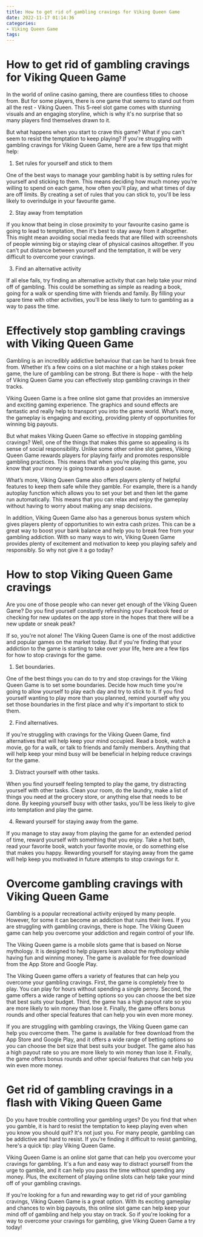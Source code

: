 ```yaml
---
title: How to get rid of gambling cravings for Viking Queen Game
date: 2022-11-17 01:14:36
categories:
- Viking Queen Game
tags:
---
```



#  How to get rid of gambling cravings for Viking Queen Game

In the world of online casino gaming, there are countless titles to choose from. But for some players, there is one game that seems to stand out from all the rest - Viking Queen. This 5-reel slot game comes with stunning visuals and an engaging storyline, which is why it's no surprise that so many players find themselves drawn to it.

But what happens when you start to crave this game? What if you can't seem to resist the temptation to keep playing? If you're struggling with gambling cravings for Viking Queen Game, here are a few tips that might help:

1) Set rules for yourself and stick to them

One of the best ways to manage your gambling habit is by setting rules for yourself and sticking to them. This means deciding how much money you're willing to spend on each game, how often you'll play, and what times of day are off limits. By creating a set of rules that you can stick to, you'll be less likely to overindulge in your favourite game.

2) Stay away from temptation

If you know that being in close proximity to your favourite casino game is going to lead to temptation, then it's best to stay away from it altogether. This might mean avoiding social media feeds that are filled with screenshots of people winning big or staying clear of physical casinos altogether. If you can't put distance between yourself and the temptation, it will be very difficult to overcome your cravings.

3) Find an alternative activity

If all else fails, try finding an alternative activity that can help take your mind off of gambling. This could be something as simple as reading a book, going for a walk or spending time with friends and family. By filling your spare time with other activities, you'll be less likely to turn to gambling as a way to pass the time.

#  Effectively stop gambling cravings with Viking Queen Game

Gambling is an incredibly addictive behaviour that can be hard to break free from. Whether it’s a few coins on a slot machine or a high stakes poker game, the lure of gambling can be strong. But there is hope - with the help of Viking Queen Game you can effectively stop gambling cravings in their tracks.

Viking Queen Game is a free online slot game that provides an immersive and exciting gaming experience. The graphics and sound effects are fantastic and really help to transport you into the game world. What’s more, the gameplay is engaging and exciting, providing plenty of opportunities for winning big payouts.

But what makes Viking Queen Game so effective in stopping gambling cravings? Well, one of the things that makes this game so appealing is its sense of social responsibility. Unlike some other online slot games, Viking Queen Game rewards players for playing fairly and promotes responsible gambling practices. This means that when you’re playing this game, you know that your money is going towards a good cause.

What’s more, Viking Queen Game also offers players plenty of helpful features to keep them safe while they gamble. For example, there is a handy autoplay function which allows you to set your bet and then let the game run automatically. This means that you can relax and enjoy the gameplay without having to worry about making any snap decisions.

In addition, Viking Queen Game also has a generous bonus system which gives players plenty of opportunities to win extra cash prizes. This can be a great way to boost your bank balance and help you to break free from your gambling addiction. With so many ways to win, Viking Queen Game provides plenty of excitement and motivation to keep you playing safely and responsibly. So why not give it a go today?

#  How to stop Viking Queen Game cravings

Are you one of those people who can never get enough of the Viking Queen Game? Do you find yourself constantly refreshing your Facebook feed or checking for new updates on the app store in the hopes that there will be a new update or sneak peak?

If so, you're not alone! The Viking Queen Game is one of the most addictive and popular games on the market today. But if you're finding that your addiction to the game is starting to take over your life, here are a few tips for how to stop cravings for the game.

1. Set boundaries.

One of the best things you can do to try and stop cravings for the Viking Queen Game is to set some boundaries. Decide how much time you're going to allow yourself to play each day and try to stick to it. If you find yourself wanting to play more than you planned, remind yourself why you set those boundaries in the first place and why it's important to stick to them.

2. Find alternatives.

If you're struggling with cravings for the Viking Queen Game, find alternatives that will help keep your mind occupied. Read a book, watch a movie, go for a walk, or talk to friends and family members. Anything that will help keep your mind busy will be beneficial in helping reduce cravings for the game.

3. Distract yourself with other tasks.

When you find yourself feeling tempted to play the game, try distracting yourself with other tasks. Clean your room, do the laundry, make a list of things you need at the grocery store, or anything else that needs to be done. By keeping yourself busy with other tasks, you'll be less likely to give into temptation and play the game.

4. Reward yourself for staying away from the game.

If you manage to stay away from playing the game for an extended period of time, reward yourself with something that you enjoy. Take a hot bath, read your favorite book, watch your favorite movie, or do something else that makes you happy. Rewarding yourself for staying away from the game will help keep you motivated in future attempts to stop cravings for it.

#  Overcome gambling cravings with Viking Queen Game

Gambling is a popular recreational activity enjoyed by many people. However, for some it can become an addiction that ruins their lives. If you are struggling with gambling cravings, there is hope. The Viking Queen game can help you overcome your addiction and regain control of your life.

The Viking Queen game is a mobile slots game that is based on Norse mythology. It is designed to help players learn about the mythology while having fun and winning money. The game is available for free download from the App Store and Google Play.

The Viking Queen game offers a variety of features that can help you overcome your gambling cravings. First, the game is completely free to play. You can play for hours without spending a single penny. Second, the game offers a wide range of betting options so you can choose the bet size that best suits your budget. Third, the game has a high payout rate so you are more likely to win money than lose it. Finally, the game offers bonus rounds and other special features that can help you win even more money.

If you are struggling with gambling cravings, the Viking Queen game can help you overcome them. The game is available for free download from the App Store and Google Play, and it offers a wide range of betting options so you can choose the bet size that best suits your budget. The game also has a high payout rate so you are more likely to win money than lose it. Finally, the game offers bonus rounds and other special features that can help you win even more money.

#  Get rid of gambling cravings in a flash with Viking Queen Game

Do you have trouble controlling your gambling urges? Do you find that when you gamble, it is hard to resist the temptation to keep playing even when you know you should quit? It's not just you. For many people, gambling can be addictive and hard to resist. If you're finding it difficult to resist gambling, here's a quick tip: play Viking Queen Game.

Viking Queen Game is an online slot game that can help you overcome your cravings for gambling. It's a fun and easy way to distract yourself from the urge to gamble, and it can help you pass the time without spending any money. Plus, the excitement of playing online slots can help take your mind off of your gambling cravings.

If you're looking for a fun and rewarding way to get rid of your gambling cravings, Viking Queen Game is a great option. With its exciting gameplay and chances to win big payouts, this online slot game can help keep your mind off of gambling and help you stay on track. So if you're looking for a way to overcome your cravings for gambling, give Viking Queen Game a try today!